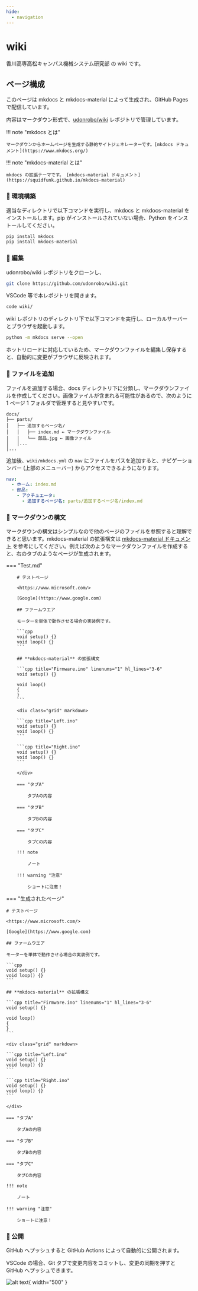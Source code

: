 ```yaml
---
hide:
  - navigation
---
```


# wiki

香川高専高松キャンパス機械システム研究部 の wiki です。

## ページ構成

このページは mkdocs と mkdocs-material によって生成され、GitHub Pages で配信しています。

内容はマークダウン形式で、[udonrobo/wiki](https://github.com/udonrobo/wiki) レポジトリで管理しています。

!!! note "mkdocs とは"

    マークダウンからホームページを生成する静的サイトジェネレーターです。[mkdocs ドキュメント](https://www.mkdocs.org/)

!!! note "mkdocs-material とは"

    mkdocs の拡張テーマです。 [mkdocs-material ドキュメント](https://squidfunk.github.io/mkdocs-material)

### 🌟 環境構築

適当なディレクトリで以下コマンドを実行し、mkdocs と mkdocs-material をインストールします。pip がインストールされていない場合、Python をインストールしてください。

```sh
pip install mkdocs
pip install mkdocs-material
```

### 🌟 編集

udonrobo/wiki レポジトリをクローンし、

```sh
git clone https://github.com/udonrobo/wiki.git
```

VSCode 等で本レポジトリを開きます。

```sh
code wiki/
```

wiki レポジトリのディレクトリ下で以下コマンドを実行し、ローカルサーバーとブラウザを起動します。

```sh
python -m mkdocs serve --open
```

ホットリロードに対応しているため、マークダウンファイルを編集し保存すると、自動的に変更がブラウザに反映されます。

### 🌟 ファイルを追加

ファイルを追加する場合、docs ディレクトリ下に分類し、マークダウンファイルを作成してください。画像ファイルが含まれる可能性があるので、次のように 1 ページ 1 フォルダで管理すると見やすいです。

```
docs/
├── parts/
│   ├── 追加するページ名/
│   │   ├── index.md ← マークダウンファイル
│   │   └── 部品.jpg ← 画像ファイル
│   │...
│...
```

追加後、`wiki/mkdocs.yml` の `nav` にファイルをパスを追加すると、ナビゲーションバー (上部のメニューバー) からアクセスできるようになります。

```yml
nav:
  - ホーム: index.md
  - 部品:
    - アクチュエータ:
      - 追加するページ名: parts/追加するページ名/index.md
```

### 🌟 マークダウンの構文

マークダウンの構文はシンプルなので他のページのファイルを参照すると理解できると思います。mkdocs-material の拡張構文は [mkdocs-material ドキュメント](https://squidfunk.github.io/mkdocs-material/reference/) を参考にしてください。例えば次のようなマークダウンファイルを作成すると、右のタブのようなページが生成されます。

=== "Test.md"

        # テストページ
        
        <https://www.microsoft.com/>

        [Google](https://www.google.com)

        ## ファームウエア

        モーターを単体で動作させる場合の実装例です。

        ```cpp
        void setup() {}
        void loop() {}
        ```

        ## **mkdocs-material** の拡張構文   

        ```cpp title="Firmware.ino" linenums="1" hl_lines="3-6"
        void setup() {}

        void loop()
        {
        }
        ```

        <div class="grid" markdown>

        ```cpp title="Left.ino"
        void setup() {}
        void loop() {}
        ```

        ```cpp title="Right.ino"
        void setup() {}
        void loop() {}
        ```

        </div>

        === "タブA"

            タブAの内容

        === "タブB"

            タブBの内容

        === "タブC"

            タブCの内容

        !!! note

            ノート

        !!! warning "注意"

            ショートに注意！

=== "生成されたページ"

    # テストページ
    
    <https://www.microsoft.com/>

    [Google](https://www.google.com)

    ## ファームウエア

    モーターを単体で動作させる場合の実装例です。

    ```cpp
    void setup() {}
    void loop() {}
    ```

    ## **mkdocs-material** の拡張構文 

    ```cpp title="Firmware.ino" linenums="1" hl_lines="3-6"
    void setup() {}

    void loop()
    {
    }
    ```

    <div class="grid" markdown>

    ```cpp title="Left.ino"
    void setup() {}
    void loop() {}
    ```

    ```cpp title="Right.ino"
    void setup() {}
    void loop() {}
    ```

    </div>

    === "タブA"

        タブAの内容

    === "タブB"

        タブBの内容

    === "タブC"

        タブCの内容

    !!! note

        ノート

    !!! warning "注意"

        ショートに注意！

### 🌟 公開

GitHub へプッシュすると GitHub Actions によって自動的に公開されます。

VSCode の場合、Git タブで変更内容をコミットし、変更の同期を押すと GitHub へプッシュできます。

![alt text](image.png){ width="500" }
